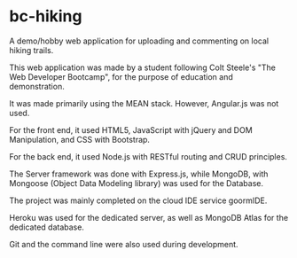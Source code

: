 # bc-hiking
A demo/hobby web application for uploading and commenting on local hiking trails.

This web application was made by a student following Colt Steele's "The Web Developer Bootcamp", for the purpose of education and demonstration.

It was made primarily using the MEAN stack. However, Angular.js was not used.

For the front end, it used HTML5, JavaScript with jQuery and DOM Manipulation, and CSS with Bootstrap.

For the back end, it used Node.js with RESTful routing and CRUD principles.

The Server framework was done with Express.js, while MongoDB, with Mongoose (Object Data Modeling library) was used for the Database.

The project was mainly completed on the cloud IDE service goormIDE.

Heroku was used for the dedicated server, as well as MongoDB Atlas for the dedicated database.

Git and the command line were also used during development.
